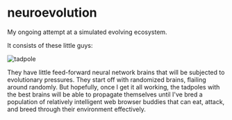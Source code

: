 # neuroevolution
My ongoing attempt at a simulated evolving ecosystem.

It consists of these little guys:

![tadpole](https://i.imgur.com/Db41amn.jpg)

They have little feed-forward neural network brains that will be
subjected to evolutionary pressures. They start off with randomized brains, 
flailing around randomly. But hopefully, once I get it all working, the
tadpoles with the best brains will be able to propagate themselves until
I've bred a population of relatively intelligent web browser buddies that
can eat, attack, and breed through their environment effectively.
